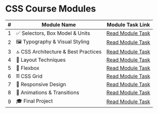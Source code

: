 # CSS Course Modules

| #   | Module Name                              | Module Task Link |
|-----|-------------------------------------------|------------------|
| 1   | ✅ Selectors, Box Model & Units           | [Read Module Task](./Module_Task/CSS_Selectors_Box_Model_Units.md) |
| 2   | 🖼️ Typography & Visual Styling            | [Read Module Task](./Module_Task/Typography_Visual_Styling.md) |
| 3   | 🔝 CSS Architecture & Best Practices      | [Read Module Task](./Module_Task/CSS_Architecture_Best_Practices.md) |
| 4   | 🧱 Layout Techniques                     | [Read Module Task](./Module_Task/Layout_Techniques.md) |
| 5   | 📱 Flexbox                               | [Read Module Task](./Module_Task/Flex.md) |
| 6   | 𝄜 CSS Grid                              | [Read Module Task](./Module_Task/Grid.md) |
| 7   | 🔄 Responsive Design                   | [Read Module Task](./Module_Task/Resposive_design.md) |
| 8   | 🎋 Animations & Transitions             | [Read Module Task](./Module_Task/Animations_Transitions.md) | 
| 9   | 🎓 Final Project              | [Read Module Task](./Project/Final_project.md) |
